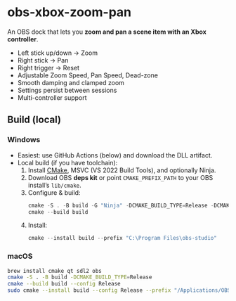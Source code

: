# obs-xbox-zoom-pan

An OBS dock that lets you **zoom and pan a scene item with an Xbox controller**.

- Left stick up/down → Zoom
- Right stick → Pan
- Right trigger → Reset
- Adjustable Zoom Speed, Pan Speed, Dead-zone
- Smooth damping and clamped zoom
- Settings persist between sessions
- Multi-controller support

## Build (local)

### Windows
- Easiest: use GitHub Actions (below) and download the DLL artifact.
- Local build (if you have toolchain):
  1. Install [CMake](https://cmake.org), MSVC (VS 2022 Build Tools), and optionally Ninja.
  2. Download OBS **deps kit** or point `CMAKE_PREFIX_PATH` to your OBS install’s `lib/cmake`.
  3. Configure & build:
     ```powershell
     cmake -S . -B build -G "Ninja" -DCMAKE_BUILD_TYPE=Release -DCMAKE_PREFIX_PATH="C:\obs-deps\lib\cmake"
     cmake --build build
     ```
  4. Install:
     ```powershell
     cmake --install build --prefix "C:\Program Files\obs-studio"
     ```

### macOS
```bash
brew install cmake qt sdl2 obs
cmake -S . -B build -DCMAKE_BUILD_TYPE=Release
cmake --build build --config Release
sudo cmake --install build --config Release --prefix "/Applications/OBS.app/Contents"
